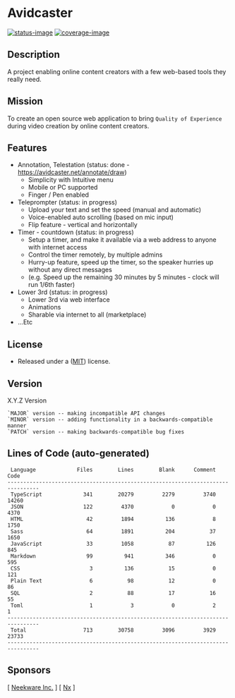 # Avidcaster

[![status-image]][status-link]
[![coverage-image]][coverage-link]

## Description

A project enabling online content creators with a few web-based tools they really need.

## Mission

To create an open source web application to bring `Quality of Experience` during video creation by online content creators.

## Features

- Annotation, Telestation (status: done - https://avidcaster.net/annotate/draw)
  - Simplicity with Intuitive menu
  - Mobile or PC supported
  - Finger / Pen enabled
- Teleprompter (status: in progress)
  - Upload your text and set the speed (manual and automatic)
  - Voice-enabled auto scrolling (based on mic input)
  - Flip feature - vertical and horizontally
- Timer - countdown (status: in progress)
  - Setup a timer, and make it available via a web address to anyone with internet access
  - Control the timer remotely, by multiple admins
  - Hurry-up feature, speed up the timer, so the speaker hurries up without any direct messages
  - (e.g. Speed up the remaining 30 minutes by 5 minutes - clock will run 1/6th faster)
- Lower 3rd (status: in progress)
  - Lower 3rd via web interface
  - Animations
  - Sharable via internet to all (marketplace)
- ...Etc

## License

- Released under a ([MIT](https://raw.githubusercontent.com/neekware/fullerstack/main/LICENSE)) license.

## Version

X.Y.Z Version

    `MAJOR` version -- making incompatible API changes
    `MINOR` version -- adding functionality in a backwards-compatible manner
    `PATCH` version -- making backwards-compatible bug fixes

## Lines of Code (auto-generated)

```txt<br>--------------------------------------------------------------------------------
 Language             Files        Lines        Blank      Comment         Code
--------------------------------------------------------------------------------
 TypeScript             341        20279         2279         3740        14260
 JSON                   122         4370            0            0         4370
 HTML                    42         1894          136            8         1750
 Sass                    64         1891          204           37         1650
 JavaScript              33         1058           87          126          845
 Markdown                99          941          346            0          595
 CSS                      3          136           15            0          121
 Plain Text               6           98           12            0           86
 SQL                      2           88           17           16           55
 Toml                     1            3            0            2            1
--------------------------------------------------------------------------------
 Total                  713        30758         3096         3929        23733
--------------------------------------------------------------------------------
```

## Sponsors

[ [Neekware Inc.](http://neekware.com) ] [ [Nx](https://nx.dev) ]

[status-image]: https://github.com/neekware/fullerstack/actions/workflows/ci.yml/badge.svg
[status-link]: https://github.com/neekware/fullerstack/actions/workflows/ci.yml
[version-image]: https://img.shields.io/npm/v/@fullerstack.svg
[version-link]: https://www.npmjs.com/settings/fullerstack/packages
[coverage-image]: https://coveralls.io/repos/neekware/fullerstack/badge.svg
[coverage-link]: https://coveralls.io/r/neekware/fullerstack

